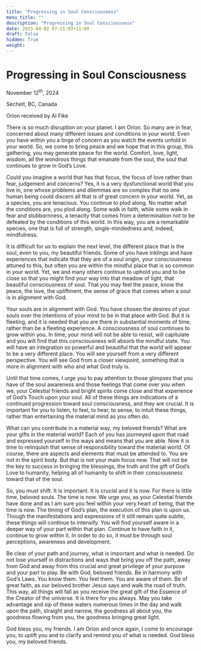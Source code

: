 ```yaml
---
title: "Progressing in Soul Consciousness"
menu_title: ""
description: "Progressing in Soul Consciousness"
date: 2025-04-02 07:21:03+11:00
draft: False
hidden: True
weight:
---
```

# Progressing in Soul Consciousness

November 12<sup>th</sup>, 2024

Sechelt, BC, Canada

Orion received by Al Fike

There is so much disruption on your planet. I am Orion. So many are in fear, concerned about many different issues and conditions in your world. Even you have within you a tinge of concern as you watch the events unfold in your world. So, we come to bring peace and we hope that in this group, this gathering, you may generate peace for the world. Comfort, love, light, wisdom, all the wondrous things that emanate from the soul, the soul that continues to grow in God’s Love.

Could you imagine a world that has that focus, the focus of love rather than fear, judgement and concerns? Yes, it is a very dysfunctional world that you live in, one whose problems and dilemmas are so complex that no one human being could discern all that is of great concern in your world. Yet, as a species, you are tenacious. You continue to plod along. No matter what the conditions are, you plod along. Some walk in faith, while some walk in fear and stubbornness, a tenacity that comes from a determination not to be defeated by the conditions of this world. In this way, you are a remarkable species, one that is full of strength, single-mindedness and, indeed, mindfulness.

It is difficult for us to explain the next level, the different place that is the soul, even to you, my beautiful friends. Some of you have inklings and have experiences that indicate that they are of a soul origin, your consciousness attuned to this, but often you are within the mindful place that is so common in your world. Yet, we and many others continue to uphold you and to be close so that you might find your way into that meadow of light, that beautiful consciousness of soul. That you may feel the peace, know the peace, the love, the upliftment, the sense of grace that comes when a soul is in alignment with God.

Your souls are in alignment with God. You have chosen the desires of your souls over the intentions of your mind to be in that place with God. But it is fleeting, and it is needed that you are there in substantial moments of time, rather than be a fleeting experience. A consciousness of soul continues to grow within you. In time, your mind will not be able to resist, will capitulate and you will find that this consciousness will absorb the mindful state. You will have an integration so powerful and beautiful that the world will appear to be a very different place. You will see yourself from a very different perspective. You will see God from a closer viewpoint, something that is more in alignment with who and what God truly is.

Until that time comes, I urge you to pay attention to those glimpses that you have of the soul awareness and those feelings that come over you when we, your Celestial friends and bright spirits come close and that experience of God’s Touch upon your soul. All of these things are indications of a continued progression toward soul consciousness, and they are crucial. It is important for you to listen, to feel, to hear, to sense, to intuit these things, rather than entertaining the material mind as you often do.

What can you contribute in a material way, my beloved friends? What are your gifts in the material world? Each of you has journeyed upon that road and expressed yourself in the ways and means that you are able. Now it is time to relinquish that sense of responsibility toward the material world. Of course, there are aspects and elements that must be attended to. You are not in the spirit body. But that is not your main focus now. That will not be the key to success in bringing the blessings, the truth and the gift of God’s Love to humanity, helping all of humanity to shift in their consciousness toward that of the soul.

So, you must shift. It is important. It is crucial and it is now. For there is little time, beloved souls. The time is now. We urge you, as your Celestial friends have done and as I am sure you feel within your very heart of being, that the time is now. The timing of God’s plan, the execution of this plan is upon us. Though the manifestations and expressions of it still remain quite subtle, these things will continue to intensify. You will find yourself aware in a deeper way of your part within that plan. Continue to have faith in it, continue to grow within it. In order to do so, it must be through soul perceptions, awareness and development.

Be clear of your path and journey, what is important and what is needed. Do not lose yourself in distractions and ways that bring you off the path, away from God and away from this crucial and great privilege of your purpose and your part to play. Be with God, beloved friends. Be in harmony with God’s Laws. You know them. You feel them. You are aware of them. Be of great faith, as our beloved brother Jesus says and walk the road of truth. This way, all things will fall as you receive the great gift of the Essence of the Creator of the universe. It is there for you always. May you take advantage and sip of these waters numerous times in the day and walk upon the path, straight and narrow, the goodness all about you, the goodness flowing from you, the goodness bringing great light.

God bless you, my friends. I am Orion and once again, I come to encourage you, to uplift you and to clarify and remind you of what is needed. God bless you, my beloved friends.

